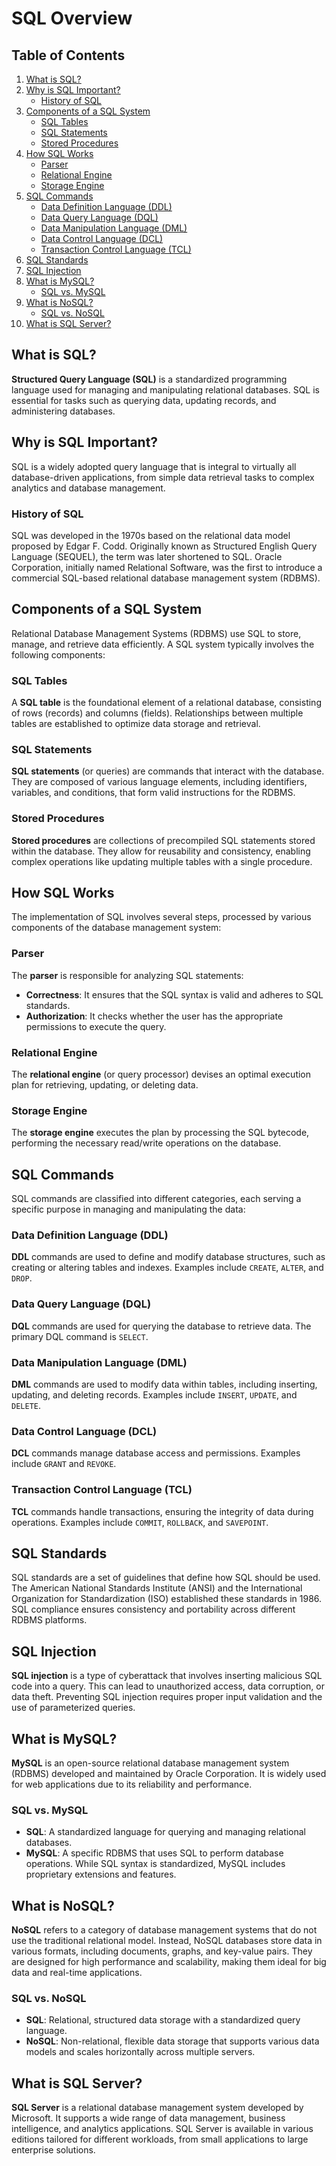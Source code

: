 # SQL Overview

## Table of Contents
1. [What is SQL?](#what-is-sql)
2. [Why is SQL Important?](#why-is-sql-important)
   - [History of SQL](#history-of-sql)
3. [Components of a SQL System](#components-of-a-sql-system)
   - [SQL Tables](#sql-tables)
   - [SQL Statements](#sql-statements)
   - [Stored Procedures](#stored-procedures)
4. [How SQL Works](#how-sql-works)
   - [Parser](#parser)
   - [Relational Engine](#relational-engine)
   - [Storage Engine](#storage-engine)
5. [SQL Commands](#sql-commands)
   - [Data Definition Language (DDL)](#data-definition-language-ddl)
   - [Data Query Language (DQL)](#data-query-language-dql)
   - [Data Manipulation Language (DML)](#data-manipulation-language-dml)
   - [Data Control Language (DCL)](#data-control-language-dcl)
   - [Transaction Control Language (TCL)](#transaction-control-language-tcl)
6. [SQL Standards](#sql-standards)
7. [SQL Injection](#sql-injection)
8. [What is MySQL?](#what-is-mysql)
   - [SQL vs. MySQL](#sql-vs-mysql)
9. [What is NoSQL?](#what-is-nosql)
   - [SQL vs. NoSQL](#sql-vs-nosql)
10. [What is SQL Server?](#what-is-sql-server)

## What is SQL?
**Structured Query Language (SQL)** is a standardized programming language used for managing and manipulating relational databases. SQL is essential for tasks such as querying data, updating records, and administering databases.

## Why is SQL Important?
SQL is a widely adopted query language that is integral to virtually all database-driven applications, from simple data retrieval tasks to complex analytics and database management.

### History of SQL
SQL was developed in the 1970s based on the relational data model proposed by Edgar F. Codd. Originally known as Structured English Query Language (SEQUEL), the term was later shortened to SQL. Oracle Corporation, initially named Relational Software, was the first to introduce a commercial SQL-based relational database management system (RDBMS).

## Components of a SQL System
Relational Database Management Systems (RDBMS) use SQL to store, manage, and retrieve data efficiently. A SQL system typically involves the following components:

### SQL Tables
A **SQL table** is the foundational element of a relational database, consisting of rows (records) and columns (fields). Relationships between multiple tables are established to optimize data storage and retrieval.

### SQL Statements
**SQL statements** (or queries) are commands that interact with the database. They are composed of various language elements, including identifiers, variables, and conditions, that form valid instructions for the RDBMS.

### Stored Procedures
**Stored procedures** are collections of precompiled SQL statements stored within the database. They allow for reusability and consistency, enabling complex operations like updating multiple tables with a single procedure.

## How SQL Works
The implementation of SQL involves several steps, processed by various components of the database management system:

### Parser
The **parser** is responsible for analyzing SQL statements:
- **Correctness**: It ensures that the SQL syntax is valid and adheres to SQL standards.
- **Authorization**: It checks whether the user has the appropriate permissions to execute the query.

### Relational Engine
The **relational engine** (or query processor) devises an optimal execution plan for retrieving, updating, or deleting data.

### Storage Engine
The **storage engine** executes the plan by processing the SQL bytecode, performing the necessary read/write operations on the database.

## SQL Commands
SQL commands are classified into different categories, each serving a specific purpose in managing and manipulating the data:

### Data Definition Language (DDL)
**DDL** commands are used to define and modify database structures, such as creating or altering tables and indexes. Examples include `CREATE`, `ALTER`, and `DROP`.

### Data Query Language (DQL)
**DQL** commands are used for querying the database to retrieve data. The primary DQL command is `SELECT`.

### Data Manipulation Language (DML)
**DML** commands are used to modify data within tables, including inserting, updating, and deleting records. Examples include `INSERT`, `UPDATE`, and `DELETE`.

### Data Control Language (DCL)
**DCL** commands manage database access and permissions. Examples include `GRANT` and `REVOKE`.

### Transaction Control Language (TCL)
**TCL** commands handle transactions, ensuring the integrity of data during operations. Examples include `COMMIT`, `ROLLBACK`, and `SAVEPOINT`.

## SQL Standards
SQL standards are a set of guidelines that define how SQL should be used. The American National Standards Institute (ANSI) and the International Organization for Standardization (ISO) established these standards in 1986. SQL compliance ensures consistency and portability across different RDBMS platforms.

## SQL Injection
**SQL injection** is a type of cyberattack that involves inserting malicious SQL code into a query. This can lead to unauthorized access, data corruption, or data theft. Preventing SQL injection requires proper input validation and the use of parameterized queries.

## What is MySQL?
**MySQL** is an open-source relational database management system (RDBMS) developed and maintained by Oracle Corporation. It is widely used for web applications due to its reliability and performance.

### SQL vs. MySQL
- **SQL**: A standardized language for querying and managing relational databases.
- **MySQL**: A specific RDBMS that uses SQL to perform database operations. While SQL syntax is standardized, MySQL includes proprietary extensions and features.

## What is NoSQL?
**NoSQL** refers to a category of database management systems that do not use the traditional relational model. Instead, NoSQL databases store data in various formats, including documents, graphs, and key-value pairs. They are designed for high performance and scalability, making them ideal for big data and real-time applications.

### SQL vs. NoSQL
- **SQL**: Relational, structured data storage with a standardized query language.
- **NoSQL**: Non-relational, flexible data storage that supports various data models and scales horizontally across multiple servers.

## What is SQL Server?
**SQL Server** is a relational database management system developed by Microsoft. It supports a wide range of data management, business intelligence, and analytics applications. SQL Server is available in various editions tailored for different workloads, from small applications to large enterprise solutions.
